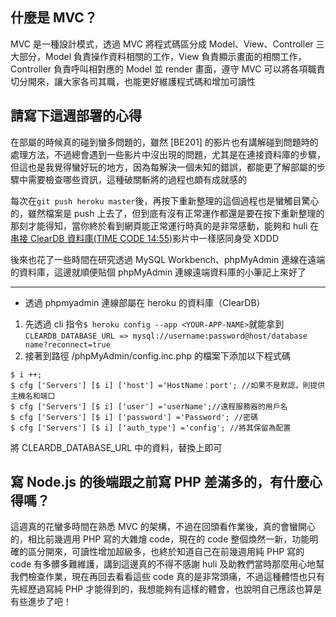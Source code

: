 ## 什麼是 MVC？
MVC 是一種設計模式，透過 MVC 將程式碼區分成 Model、View、Controller 三大部分，Model 負責操作資料相關的工作，View 負責顯示畫面的相關工作，Controller 負責呼叫相對應的 Model 並 render 畫面，遵守 MVC 可以將各項職責切分開來，讓大家各司其職，也能更好維護程式碼和增加可讀性

## 請寫下這週部署的心得
在部屬的時候真的碰到蠻多問題的，雖然 [BE201] 的影片也有講解碰到問題時的處理方法，不過總會遇到一些影片中沒出現的問題，尤其是在連接資料庫的步驟，但這也是我覺得蠻好玩的地方，因為每解決一個未知的錯誤，都能更了解部屬的步驟中需要檢查哪些資訊，這種破關斬將的過程也頗有成就感的

每次在`git push heroku master`後，再按下重新整理的這個過程也是蠻觸目驚心的，雖然檔案是 push 上去了，但到底有沒有正常運作都還是要在按下重新整理的那刻才能得知，當你終於看到網頁能正常運行時真的是非常感動，能夠和 huli 在[串接 ClearDB 資料庫(TIME CODE 14:55)](https://lidemy.com/courses/390625/lectures/24510404)影片中一樣感同身受 XDDD

後來也花了一些時間在研究透過 MySQL Workbench、phpMyAdmin 連線在遠端的資料庫，這邊就順便貼個 phpMyAdmin 連線遠端資料庫的小筆記上來好了

---

* 透過 phpmyadmin 連線部屬在 heroku 的資料庫（ClearDB）
1. 先透過 cli 指令`$ heroku config --app <YOUR-APP-NAME>`就能拿到`CLEARDB_DATABASE_URL => mysql://username:password@host/database name?reconnect=true`
2. 接著到路徑 /phpMyAdmin/config.inc.php 的檔案下添加以下程式碼
```
$ i ++;
$ cfg ['Servers'] [$ i] ['host'] ='HostName：port'; //如果不是默認，則提供主機名和端口
$ cfg ['Servers'] [$ i] ['user'] ='userName';//遠程服務器的用戶名
$ cfg ['Servers'] [$ i] ['password'] ='Password'; //密碼
$ cfg ['Servers'] [$ i] ['auth_type'] ='config'; //將其保留為配置
```
將 CLEARDB_DATABASE_URL 中的資料，替換上即可

## 寫 Node.js 的後端跟之前寫 PHP 差滿多的，有什麼心得嗎？
這週真的花蠻多時間在熟悉 MVC 的架構，不過在回頭看作業後，真的會蠻開心的，相比前幾週用 PHP 寫的大雜燴 code，現在的 code 整個煥然一新，功能明確的區分開來，可讀性增加超級多，也終於知道自己在前幾週用純 PHP 寫的 code 有多髒多難維護，講到這邊真的不得不感謝 huli 及助教們當時那麼用心地幫我們檢查作業，現在再回去看看這些 code 真的是非常頭痛，不過這種體悟也只有先經歷過寫純 PHP 才能得到的，我想能夠有這樣的體會，也說明自己應該也算是有些進步了吧！
